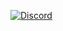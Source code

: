 [![Discord](https://img.shields.io/badge/Discord-Join%20Server-7289da.svg)](https://discord.gg/zS7TpV3p64)
